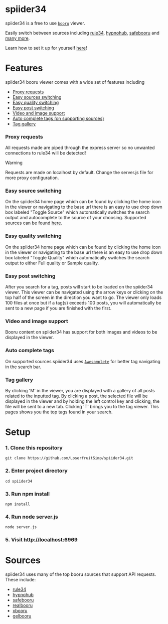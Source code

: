 # spiider34

spiider34 is a free to use [`booru`](https://booru.org/top) viewer.

Easily switch between sources including [rule34](https://rule34.xxx), [hypnohub](https://hypnohub.net), [safebooru](https://safebooru.org) and [many more](#sources).

Learn how to set it up for yourself [here](#setup)!

# Features

spiider34 booru viewer comes with a wide set of features including

- [Proxy requests](#proxy-requests)
- [Easy sources switching](#easy-source-switching)
- [Easy quality switching](#easy-quality-switching)
- [Easy post switching](#easy-post-switching)
- [Video and image support](#video-and-image-support)
- [Auto complete tags (on supporting sources)](#auto-complete-tags)
- [Tag gallery](#tag-gallery)

### Proxy requests

All requests made are piped through the express server so no unwanted connections to rule34 will be detected!
> [!WARNING]
> Requests are made on localhost by default. Change the server.js file for more proxy configuration.

### Easy source switching

On the spiider34 home page which can be found by clicking the home icon in the viewer or navigating to the base url there is an easy to use drop down box labeled "Toggle Source" which automatically switches the search output and autocomplete to the source of your choosing. Supported sources can be found [here](#sources).

### Easy quality switching

On the spiider34 home page which can be found by clicking the home icon in the viewer or navigating to the base url there is an easy to use drop down box labeled "Toggle Quality" which automatically switches the search output to either Full quality or Sample quality.

### Easy post switching

After you search for a tag, posts will start to be loaded on the spiider34 viewer. This viewer can be navigated using the arrow keys or clicking on the top half of the screen in the direction you want to go. The viewer only loads 100 files at once but if a tag(s) exceeds 100 posts, you will automatically be sent to a new page if you are finished with the first.

### Video and image support

Booru content on spiider34 has support for both images and videos to be displayed in the viewer.

### Auto complete tags

On supported sources spiider34 uses [`Awesomplete`](https://github.com/LeaVerou/awesomplete) for better tag navigating in the search bar.
### Tag gallery

By clicking 'M' in the viewer, you are displayed with a gallery of all posts related to the inputted tag. By clicking a post, the selected file will be displayed in the viewer and by holding the left control key and clicking, the file will be sent to a new tab. Clicking 'T' brings you to the tag viewer. This pages shows you the top tags found in your search.

# Setup

### 1. Clone this repository
```
git clone https://github.com/LoserfruitSimp/spiider34.git
```
### 2. Enter project directory
```
cd spiider34
```
### 3. Run npm install
```
npm install
```
### 4. Run node server.js
```
node server.js
```
### 5. Visit [http://localhost:6969](http://localhost:6969)


# Sources

spiider34 uses many of the top booru sources that support API requests. These include:

- [rule34](https://rule34.xxx)
- [hypnohub](https://hypnohub.net)
- [safebooru](https://safebooru.org)
- [realbooru](https://realbooru.com)
- [xbooru](https://xbooru.com)
- [gelbooru](https://gelbooru.com)
